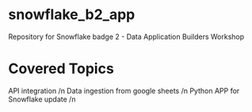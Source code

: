 # snowflake_b2_app
Repository for Snowflake badge 2 - Data Application Builders Workshop
# Covered Topics
API integration /n
Data ingestion from google sheets /n
Python APP for Snowflake update /n
